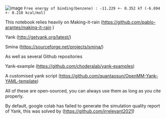 # 
![image](https://user-images.githubusercontent.com/75652473/190936040-be6681a0-a792-4acf-9436-aea5a8652ca2.png)
```Free energy of binding(benzene) : -11.229 +- 0.352 kT (-6.694 +- 0.210 kcal/mol)```






This notebook relies heavily on
Making-it-rain (https://github.com/pablo-arantes/making-it-rain )

Yank (http://getyank.org/latest/)

Smina (https://sourceforge.net/projects/smina/)

As well as several Github repositories

Yank-example (https://github.com/choderalab/yank-examples)

A customised yank script (https://github.com/quantaosun/OpenMM-Yank-YAML-template)

All of these are open-sourced, you can always use them as long as you cite properly.

By default, google colab has failed to generate the simulation quality report of Yank, this was solved by (https://github.com/irrelevant2021)
